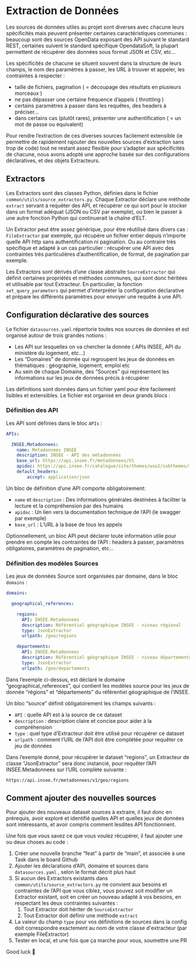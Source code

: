 # Extraction de Données

Les sources de données utiles au projet sont diverses avec chacune leurs spécificités mais peuvent présenter certaines caractéristiques communes : beaucoup sont des sources OpenData exposant des API suivant le standard REST, certaines suivent le standard spécifique OpendataSoft, la plupart permettent de récupérer des données sous format JSON et CSV, etc…

Les spécificités de chacune se situent souvent dans la structure de leurs champs, le nom des paramètres à passer, les URL à trouver et appeler, les contraintes à respecter :

- taille de fichiers, pagination ( = découpage des résultats en plusieurs morceaux )
- ne pas dépasser une certaine fréquence d’appels ( throttling )
- certains paramètres à passer dans les requêtes, des headers à préciser…
- dans certains cas (plutôt rares), présenter une authentification ( = un mot de passe ou équivalent)

Pour rendre l’extraction de ces diverses sources facilement extensible (ie permettre de rapidement rajouter des nouvelles sources d’extraction sans trop de code) tout ne restant assez flexible pour s’adapter aux spécificités de chacune, nous avons adopté une approche basée sur des configurations déclaratives, et des objets Extracteurs.

## Extractors

Les Extractors sont des classes Python, définies dans le fichier `common/utils/source_extractors.py`. Chaque Extractor déclare une méthode `extract` servant à requêter des API, et récupérer ce qui sort pour le stocker dans un format adéquat (JSON ou CSV par exemple), ou bien le passer à une autre fonction Python qui continuerait la chaîne d’ELT.

Un Extractor peut être assez générique, pour être réutilisé dans divers cas : `FileExtractor` par exemple, qui récupère un fichier entier depuis n’importe quelle API http sans authentification ni pagination. Ou au contraire très spécifique et adapté à un cas particulier : récupérer une API avec des contraintes très particulières d’authentification, de format, de pagination par exemple.

Les Extractors sont dérivés d’une classe abstraite `SourceExtractor` qui définit certaines propriétés et méthodes communes, qui sont donc héritées et utilisable par tout Extracteur. En particulier, la fonction `set_query_parameters` qui permet d’interpréter la configuration déclarative et prépare les différents paramètres pour envoyer une requête à une API.

## Configuration déclarative des sources

Le fichier `datasources.yaml` répertorie toutes nos sources de données et est organisé autour de trois grandes notions :

- Les API sur lesquelles on va chercher la donnée ( APIs INSEE, API du ministère du logement, etc…)
- Les “Domaines” de donnée qui regroupent les jeux de données en thématiques : géographie, logement, emploi etc
- Au sein de chaque Domaine, des “Sources” qui représentent les informations sur les jeux de données précis à récupérer

Les définitions sont données dans un fichier yaml pour être facilement lisibles et extensibles. Le fichier est organisé en deux grands blocs :

### Définition des API

Les API sont définies dans le bloc `APIs` :

```yaml
APIs:

  INSEE.Metadonnees:
    name: Metadonnees INSEE
    description: INSEE - API des métadonnées
    base_url: https://api.insee.fr/metadonnees/V1
    apidoc: https://api.insee.fr/catalogue/site/themes/wso2/subthemes/insee/pages/item-info.jag?name=M%C3%A9tadonn%C3%A9es&version=V1&provider=insee
    default_headers:
        accept: application/json
```

Un bloc de définition d’une API comporte obligatoirement: 

- `name` et `description` : Des informations générales destinées à faciliter la lecture et la compréhension par des humains
- `apidoc` : Un lien vers la documentation technique de l’API (le swagger par exemple)
- `base_url` : L’URL à la base de tous les appels

Optionnellement, un bloc API peut déclarer toute information utile pour prendre en compte les contraintes de l’API : headers à passer, paramètres obligatoires, paramètres de pagination, etc…

### Définition des modèles Sources

Les jeux de données Source sont organisées par domaine, dans le bloc `domains` :

```yaml
domains:

  geographical_references:

    regions:
      API: INSEE.Metadonnees
      description: Référentiel géographique INSEE - niveau régional
      type: JsonExtractor
      urlpath: /geo/regions

    departements:
      API: INSEE.Metadonnees
      description: Référentiel géographique INSEE - niveau départemental
      type: JsonExtractor
      urlpath: /geo/departements
```

Dans l’exemple ci-dessus, est déclaré le domaine “geographical_references”, qui contient les modèles source pour les jeux de donnée “régions” et “départements” du référentiel géographique de l’INSEE.

Un bloc “source” définit obligatoirement les champs suivants :

- `API` : quelle API est à la source de ce dataset
- `description` : description claire et concise pour aider à la compréhension
- `type` : quel type d’Extracteur doit être utilisé pour récupérer ce dataset
- `urlpath` : comment l’URL de l’API doit être complétée pour requêter ce jeu de données

Dans l’exemple donné, pour récupérer le dataset “regions”, un Extracteur de classe “JsonExtractor” sera donc instancié, pour requêter l’API INSEE.Metadonnees sur l’URL complète suivante :

`https://api.insee.fr/metadonnees/v1/geo/regions`

## Comment ajouter des nouvelles sources

Pour ajouter des nouveaux dataset sources à extraire, il faut donc en prérequis, avoir exploré et identifié quelles API et quelles jeux de données sont intéressants, et avoir compris comment lesdites API fonctionnent.

Une fois que vous savez ce que vous voulez récupérer, il faut ajouter une ou deux choses au code :

1. Créer une nouvelle branche “feat” à partir de “main”, et associée à une Task dans le board Github
2. Ajouter les déclarations d’API, domaine et sources dans `datasources.yaml` , selon le format décrit plus haut
3. Si aucun des Extractors existants dans `common/utils/source_extractors.py` ne convient aux besoins et contraintes de l’API que vous ciblez, vous pouvez soit modifier un Extractor existant, soit en créer un nouveau adapté à vos besoins, en respectant les deux contraintes suivantes :
    1. Tout Extractor doit hériter de `SourceExtractor`
    2. Tout Extractor doit définir une méthode `extract`
4. La valeur du champ `type` pour vos définitions de sources dans la config doit correspondre exactement au nom de votre classe d'extracteur (par exemple FileExtractor)
5. Tester en local, et une fois que ça marche pour vous, soumettre une PR 

Good luck 🙂